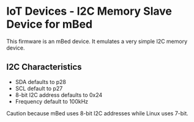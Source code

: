 # IoT Devices - I2C Memory Slave Device for mBed

This firmware is an mBed device. It emulates a very simple I2C memory device.

## I2C Characteristics

* SDA defaults to p28
* SCL default to p27
* 8-bit I2C address defaults to 0x24
* Frequency default to 100kHz

Caution because mBed uses 8-bit I2C addresses while Linux uses 7-bit.
